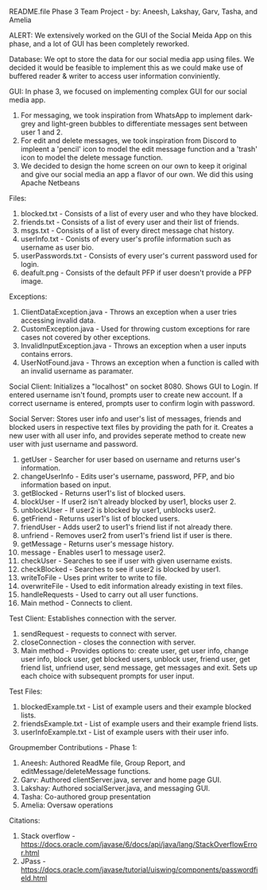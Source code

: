 README.file Phase 3 Team Project - by: Aneesh, Lakshay, Garv, Tasha, and Amelia

ALERT: We extensively worked on the GUI of the Social Meida App on this phase, and a lot of GUI has been completely reworked. 

Database: We opt to store the data for our social media app using files. We decided it would be feasible to implement this as we could make use of buffered reader & writer to access user information conviniently.

GUI: 
In phase 3, we focused on implementing complex GUI for our social media app.
1. For messaging, we took inspiration from WhatsApp to implement dark-grey and light-green bubbles to differentiate messages sent between user 1 and 2.
2. For edit and delete messages, we took inspiration from Discord to impleent a 'pencil' icon to model the edit message function and a 'trash' icon to model the delete message function.
3. We decided to design the home screen on our own to keep it original and give our social media an app a flavor of our own. We did this using Apache Netbeans

Files:
1. blocked.txt - Consists of a list of every user and who they have blocked.
2. friends.txt - Consists of a list of every user and their list of friends.
3. msgs.txt - Consists of a list of every direct message chat history.
4. userInfo.txt - Conists of every user's profile information such as username as user bio.
5. userPasswords.txt - Consists of every user's current password used for login.
6. deafult.png - Consists of the default PFP if user doesn't provide a PFP image. 

Exceptions:
1. ClientDataException.java - Throws an exception when a user tries accessing invalid data.
2. CustomException.java - Used for throwing custom exceptions for rare cases not covered by other exceptions.
3. InvalidInputException.java - Throws an exception when a user inputs contains errors.
4. UserNotFound.java - Throws an exception when a function is called with an invalid username as paramater.

Social Client:
Initializes a "localhost" on socket 8080. Shows GUI to Login. If entered username isn't found, prompts user to create new account. If a correct username is entered, prompts user to confirm login with password.

Social Server:
Stores user info and user's list of messages, friends and blocked users in respective text files by providing the path for it. Creates a new user with all user info, and provides seperate method to create new user with just username and password. 
1. getUser - Searcher for user based on username and returns user's information.
2. changeUserInfo - Edits user's username, password, PFP, and bio information based on input.
3. getBlocked - Returns user1's list of blocked users.
4. blockUser - If user2 isn't already blocked by user1, blocks user 2. 
5. unblockUser - If user2 is blocked by user1, unblocks user2. 
6. getFriend - Returns user1's list of blocked users.
7. friendUser - Adds user2 to user1's friend list if not already there.
8. unfriend - Removes user2 from user1's friend list if user is there.
9. getMessage - Returns user's message history.
10. message - Enables user1 to message user2.
11. checkUser - Searches to see if user with given username exists.
12. checkBlocked - Searches to see if user2 is blocked by user1.
13. writeToFile - Uses print writer to write to file.
14. overwriteFile - Used to edit information already existing in text files.
15. handleRequests - Used to carry out all user functions.
16. Main method - Connects to client.

Test Client: 
Establishes connection with the server. 
1. sendRequest - requests to connect with server.
2. closeConnection - closes the connection with server.
3. Main method - Provides options to: create user, get user info, change user info, block user, get blocked users, unblock user, friend user, get friend list, unfriend user, send message, get messages and exit. Sets up each choice with subsequent prompts for user input.

Test Files:
1. blockedExample.txt - List of example users and their example blocked lists. 
2. friendsExample.txt - List of example users and their example friend lists.
3. userInfoExample.txt - List of example users with their user info.

Groupmember Contributions - Phase 1:

1. Aneesh: Authored ReadMe file, Group Report, and editMessage/deleteMessage functions.
2. Garv: Authored clientServer.java, server and home page GUI.
3. Lakshay: Authored socialServer.java, and messaging GUI.
4. Tasha: Co-authored group presentation
5. Amelia: Oversaw operations

Citations:

1. Stack overflow - https://docs.oracle.com/javase/6/docs/api/java/lang/StackOverflowError.html
2. JPass - https://docs.oracle.com/javase/tutorial/uiswing/components/passwordfield.html
